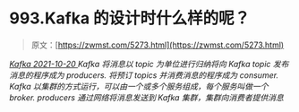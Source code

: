 <!--yml
category: 未分类
date: 0001-01-01 00:00:00
--->

# 993.Kafka 的设计时什么样的呢？

> 原文：[https://zwmst.com/5273.html](https://zwmst.com/5273.html)

   [ *Kafka* ](https://zwmst.com/kafka)*[ <time datetime="2021-10-21T00:59:48+08:00"> 2021-10-20 </time> ](https://zwmst.com/5273.html)  Kafka 将消息以 topic 为单位进行归纳将向 Kafka topic 发布消息的程序成为 producers.
将预订 topics 并消费消息的程序成为 consumer.
Kafka 以集群的方式运行，可以由一个或多个服务组成，每个服务叫做一个 broker.
producers 通过网络将消息发送到 Kafka 集群，集群向消费者提供消息*